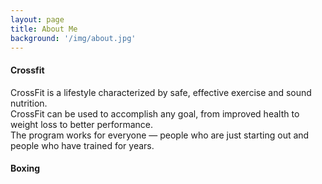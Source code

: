 ```yaml
---
layout: page
title: About Me
background: '/img/about.jpg'
---
```


#### Crossfit
CrossFit is a lifestyle characterized by safe, effective exercise and sound nutrition.   
CrossFit can be used to accomplish any goal, from improved health to weight loss to better performance.    
The program works for everyone — people who are just starting out and people who have trained for years.   

#### Boxing
